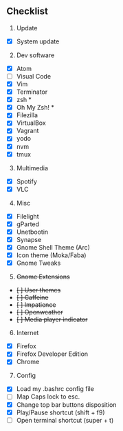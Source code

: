
Checklist
---
1. Update
  - [x] System update

2. Dev software
  - [x] Atom
  - [ ] Visual Code
  - [x] Vim
  - [x] Terminator
  - [x] zsh *
  - [x] Oh My Zsh! *
  - [x] Filezilla
  - [x] VirtualBox
  - [x] Vagrant
  - [x] yodo
  - [x] nvm
  - [x] tmux

3. Multimedia
  - [x] Spotify
  - [x] VLC

4. Misc
  - [x] Filelight
  - [x] gParted
  - [x] Unetbootin
  - [x] Synapse
  - [x] Gnome Shell Theme (Arc)
  - [x] Icon theme (Moka/Faba)
  - [x] Gnome Tweaks

5. ~~Gnome Extensions~~
  - ~~[ ] User themes~~
  - ~~[ ] Caffeine~~
  - ~~[ ] Impatience~~
  - ~~[ ] Openweather~~
  - ~~[ ] Media player indicator~~

6. Internet
  - [x] Firefox
  - [x] Firefox Developer Edition
  - [x] Chrome

7. Config
  - [x] Load my .bashrc config file
  - [ ] Map Caps lock to esc.
  - [x] Change top bar buttons disposition
  - [x] Play/Pause shortcut (shift + f9)
  - [ ] Open terminal shortcut (super + t)
